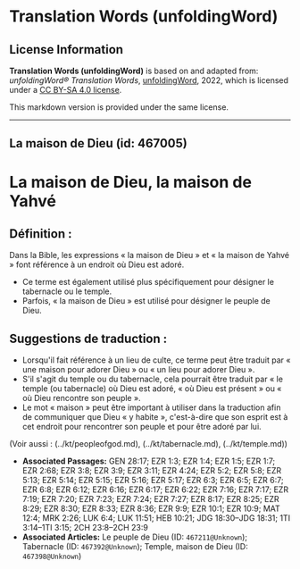 # Translation Words (unfoldingWord)

## License Information

**Translation Words (unfoldingWord)** is based on and adapted from: _unfoldingWord® Translation Words_, [unfoldingWord](https://unfoldingword.org/utw), 2022, which is licensed under a [CC BY-SA 4.0 license](https://creativecommons.org/licenses/by-sa/4.0/legalcode.en).

This markdown version is provided under the same license.



--------------------------------

## La maison de Dieu (id: 467005)

La maison de Dieu, la maison de Yahvé
=====================================

Définition :
------------

Dans la Bible, les expressions « la maison de Dieu » et « la maison de Yahvé » font référence à un endroit où Dieu est adoré.

* Ce terme est également utilisé plus spécifiquement pour désigner le tabernacle ou le temple.
* Parfois, « la maison de Dieu » est utilisé pour désigner le peuple de Dieu.

Suggestions de traduction :
---------------------------

* Lorsqu'il fait référence à un lieu de culte, ce terme peut être traduit par « une maison pour adorer Dieu » ou « un lieu pour adorer Dieu ».
* S'il s'agit du temple ou du tabernacle, cela pourrait être traduit par « le temple (ou tabernacle) où Dieu est adoré, « où Dieu est présent » ou « où Dieu rencontre son peuple ».
* Le mot « maison » peut être important à utiliser dans la traduction afin de communiquer que Dieu « y habite », c'est\-à\-dire que son esprit est à cet endroit pour rencontrer son peuple et pour être adoré par lui.

(Voir aussi : (../kt/peopleofgod.md), (../kt/tabernacle.md), (../kt/temple.md))

* **Associated Passages:** GEN 28:17; EZR 1:3; EZR 1:4; EZR 1:5; EZR 1:7; EZR 2:68; EZR 3:8; EZR 3:9; EZR 3:11; EZR 4:24; EZR 5:2; EZR 5:8; EZR 5:13; EZR 5:14; EZR 5:15; EZR 5:16; EZR 5:17; EZR 6:3; EZR 6:5; EZR 6:7; EZR 6:8; EZR 6:12; EZR 6:16; EZR 6:17; EZR 6:22; EZR 7:16; EZR 7:17; EZR 7:19; EZR 7:20; EZR 7:23; EZR 7:24; EZR 7:27; EZR 8:17; EZR 8:25; EZR 8:29; EZR 8:30; EZR 8:33; EZR 8:36; EZR 9:9; EZR 10:1; EZR 10:9; MAT 12:4; MRK 2:26; LUK 6:4; LUK 11:51; HEB 10:21; JDG 18:30–JDG 18:31; 1TI 3:14–1TI 3:15; 2CH 23:8–2CH 23:9
* **Associated Articles:** Le peuple de Dieu (ID: `467211@Unknown`); Tabernacle (ID: `467392@Unknown`); Temple, maison de Dieu (ID: `467398@Unknown`)

